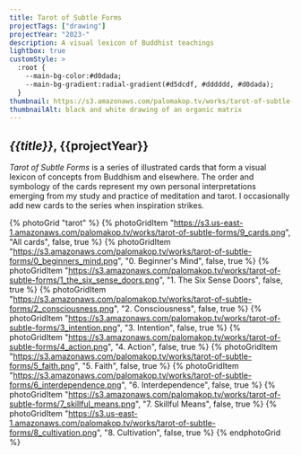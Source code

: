 ```yaml
---
title: Tarot of Subtle Forms
projectTags: ["drawing"]
projectYear: "2023-"
description: A visual lexicon of Buddhist teachings
lightbox: true
customStyle: >
  :root {
    --main-bg-color:#d0dada;
    --main-bg-gradient:radial-gradient(#d5dcdf, #dddddd, #d0dada);
  }
thumbnail: https://s3.amazonaws.com/palomakop.tv/works/tarot-of-subtle-forms/tarot_thumb.jpg
thumbnailAlt: black and white drawing of an organic matrix
---
```


## *{{title}}*, {{projectYear}}

*Tarot of Subtle Forms* is a series of illustrated cards that form a visual lexicon of concepts from Buddhism and elsewhere. The order and symbology of the cards represent my own personal interpretations emerging from my study and practice of meditation and tarot. I occasionally add new cards to the series when inspiration strikes.

{% photoGrid "tarot" %}
{% photoGridItem "https://s3.us-east-1.amazonaws.com/palomakop.tv/works/tarot-of-subtle-forms/9_cards.png", "All cards", false, true %}
{% photoGridItem "https://s3.amazonaws.com/palomakop.tv/works/tarot-of-subtle-forms/0_beginners_mind.png", "0. Beginner's Mind", false, true %}
{% photoGridItem "https://s3.amazonaws.com/palomakop.tv/works/tarot-of-subtle-forms/1_the_six_sense_doors.png", "1. The Six Sense Doors", false, true %}
{% photoGridItem "https://s3.amazonaws.com/palomakop.tv/works/tarot-of-subtle-forms/2_consciousness.png", "2. Consciousness", false, true %}
{% photoGridItem "https://s3.amazonaws.com/palomakop.tv/works/tarot-of-subtle-forms/3_intention.png", "3. Intention", false, true %}
{% photoGridItem "https://s3.amazonaws.com/palomakop.tv/works/tarot-of-subtle-forms/4_action.png", "4. Action", false, true %}
{% photoGridItem "https://s3.amazonaws.com/palomakop.tv/works/tarot-of-subtle-forms/5_faith.png", "5. Faith", false, true %}
{% photoGridItem "https://s3.amazonaws.com/palomakop.tv/works/tarot-of-subtle-forms/6_interdependence.png", "6. Interdependence", false, true %}
{% photoGridItem "https://s3.amazonaws.com/palomakop.tv/works/tarot-of-subtle-forms/7_skillful_means.png", "7. Skillful Means", false, true %}
{% photoGridItem "https://s3.us-east-1.amazonaws.com/palomakop.tv/works/tarot-of-subtle-forms/8_cultivation.png", "8. Cultivation", false, true %}
{% endphotoGrid %}
